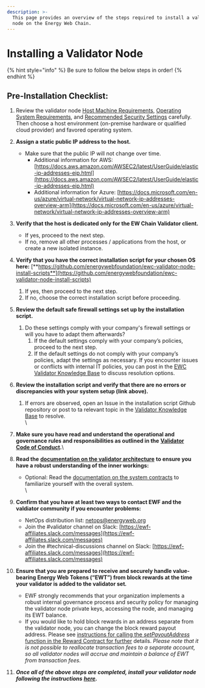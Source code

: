 ```yaml
---
description: >-
  This page provides an overview of the steps required to install a validator
  node on the Energy Web Chain.
---
```


# Installing a Validator Node

{% hint style="info" %}
Be sure to follow the below steps in order!&#x20;
{% endhint %}

## Pre-Installation Checklist:

1. Review the validator node [Host Machine Requirements](host-machine-requirements.md), [Operating System Requirements](operating-system-requirements.md), and [Recommended Security Settings](operating-system-requirements.md) carefully. Then choose a host environment (on-premise hardware or qualified cloud provider) and favored operating system. &#x20;
2. **Assign a static public IP address to the host.**&#x20;
   * Make sure that the public IP will not change over time.&#x20;
     * Additional information for AWS: [https://docs.aws.amazon.com/AWSEC2/latest/UserGuide/elastic-ip-addresses-eip.html](https://docs.aws.amazon.com/AWSEC2/latest/UserGuide/elastic-ip-addresses-eip.html)
     * Additional information for Azure: [https://docs.microsoft.com/en-us/azure/virtual-network/virtual-network-ip-addresses-overview-arm](https://docs.microsoft.com/en-us/azure/virtual-network/virtual-network-ip-addresses-overview-arm)
3. **Verify that the host is dedicated only for the EW Chain Validator client.**
   * If yes, proceed to the next step.
   * If no, remove all other processes / applications from the host, or create a new isolated instance.
4. **Verify that you have the correct installation script for your chosen OS here:** [**https://github.com/energywebfoundation/ewc-validator-node-install-scripts**](https://github.com/energywebfoundation/ewc-validator-node-install-scripts)
   1. If yes, then proceed to the next step.
   2. If no, choose the correct installation script before proceeding.
5. **Review the default safe firewall settings set up by the installation script.**
   1. Do these settings comply with your company's firewall settings or will you have to adapt them afterwards?
      1. If the default settings comply with your company’s policies, proceed to the next step.
      2. If the default settings do not comply with your company’s policies, adapt the settings as necessary. If you encounter issues or conflicts with internal IT policies, you can post in the [EWC Validator Knowledge Base](https://discuss.energyweb.org/c/knowledge-base/15) to discuss resolution options.
6. **Review the installation script and verify that there are no errors or discrepancies with your system setup (link above).**
   1. If errors are observed, open an Issue in the installation script Github repository or post to ta relevant topic in the [Validator Knowledge Base](https://discuss.energyweb.org/c/knowledge-base/15) to resolve.\
      \

7. **Make sure you have read and understand the operational and governance rules and responsibilities as outlined in the** [**Validator Code of Conduct**](https://energy-web-foundation.gitbook.io/energy-web/technology/the-stack/trust-layer-energy-web-chain/energy-web-chain-governance)**.**\

8. **Read the** [**documentation on the validator architecture**](https://energyweb.atlassian.net/wiki/spaces/EWF/pages/715915274/Validator+Node+Architecture) **to ensure you have a robust understanding of the inner workings:**&#x20;
   * Optional: Read the [documentation on the system contracts](https://energyweb.atlassian.net/wiki/spaces/EWF/pages/702054413/System+contracts) to familiarize yourself with the overall system.\
     \

9. **Confirm that you have at least two ways to contact EWF and the valdiator community if you encounter problems:**
   * NetOps distribution list: [netops@energyweb.org](mailto:netops@energyweb.org)
   * Join the #validator channel on Slack: [https://ewf-affiliates.slack.com/messages](https://ewf-affiliates.slack.com/messages)
   * Join the #technical-discussions channel on Slack: [https://ewf-affiliates.slack.com/messages](https://ewf-affiliates.slack.com/messages)
10. **Ensure that you are prepared to receive and securely handle value-bearing Energy Web Tokens (“EWT”) from block rewards at the time your validator is added to the validator set**_**.**_
    * EWF strongly recommends that your organization implements a robust internal governance process and security policy for managing the validator node private keys, accessing the node, and managing its EWT balance.
    * If you would like to hold block rewards in an address separate from the validator node, you can change the block reward payout address. Please see [instructions for calling the _setPayoutAddress_ function in the Reward Contract for further](https://energyweb.atlassian.net/wiki/spaces/EWF/pages/701923337/Reward+contract) details. _Please note that it is not possible to reallocate transaction fees to a separate account, so all validator nodes will accrue and maintain a balance of EWT from transaction fees._
11. _**Once all of the above steps are completed, install your validator node following the instructions**_ [_**here**_](validator-node-installation-instructions.md)_**.**_&#x20;

##

##

##

